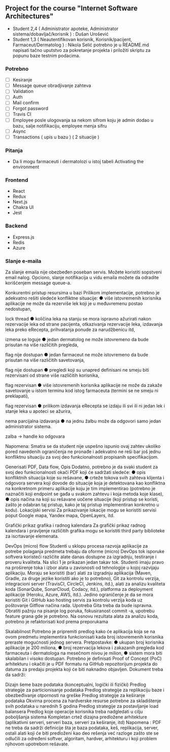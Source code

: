 ## Project for the course "Internet Software Architectures"

- Student 2,4 ( Administrator apoteke, Administrator sistema/dobavljač/korisnik ) : Dušan Urošević
- Student 1,3 ( Neautentifikovan korisnik, Korisnik/pacijent, Farmaceut/Dermatolog ) : Nikola Selić
potrebno je u README.md napisati tačno uputstvo za pokretanje projekta i priložiti skriptu za popunu baze testnim podacima.


### Potrebno
- [ ] Kesiranje
- [ ] Message queue obradjivanje zahteva
- [ ] Validation 
- [ ] Auth
- [ ] Mail confirm
- [ ] Forgot password
- [ ] Travis CI
- [ ] Employee posle ulogovanja sa nekom sifrom koju je admin dodao u bazu, salje notifikaciju, employee menja sifru
- [ ] Async
- [ ] Transactions ( upis u bazu ) ( 2 situacije )

### Pitanja
- Da li mogu farmaceuti i dermatolozi u istoj tabeli
Activating the environment
### Frontend
- React 
- Redux
- Next.js
- Chakra UI
- Jest
### Backend
- Express.js
- Redis
- Azure
### Slanje e-maila
Za slanje emaila nije obezbeđen poseban servis. Možete koristiti sopstveni email nalog. Opciono, slanje notifikacija u vidu emaila možete da odradite korišćenjem message queue-a.

Konkurentni pristup resursima u bazi
Prilikom implementacije, potrebno je adekvatno rešiti sledeće konfliktne situacije: ● više istovremenih korisnika aplikacije ne može da rezerviše lek koji je u međuvremenu postao nedostupan,

lock thread ● količina leka na stanju se mora ispravno ažurirati nakon rezervacije leka od strane pacijenta, otkazivanja rezervacije leka, izdavanja leka preko eRecepta, prihvatanja ponude za narudžbenicu itd,

izmena se loguje ● jedan dermatolog ne može istovremeno da bude prisutan na više različitih pregleda,

flag nije dostupan ● jedan farmaceut ne može istovremeno da bude prisutan na više različitih savetovanja,

flag nije dostupan ● pregledi koji su unapred definisani ne smeju biti rezervisani od strane više različitih korisnika,

flag rezervisan ● više istovremenih korisnika aplikacije ne može da zakaže savetovanje u istom terminu kod istog farmaceuta (termini se ne smeju ni preklapati),

flag rezervisan ● prilikom izdavanja eRecepta se izdaju ili svi ili ni jedan lek i stanje leka u apoteci se ažurira,

nema parcijalna izdavanja ● na jednu žalbu može da odgovori samo jedan administrator sistema.

zalba -> handle ko odgovara

Napomena: Smatra se da student nije uspešno ispunio ovaj zahtev ukoliko pored navedenih ograničenja ne pronađe i adekvatno ne reši bar još jednu konfliktnu situaciju za svoj deo funkcionalnosti propisanih specifikacijom.

 Generisati PDF, Data flow, Opis Dodatno, potrebno je da svaki student za svoj deo funkcionalnosti okači PDF koji će sadržati sledeće: ● opis konfliktnih situacija koje su rešavane, ● crteže tokova svih zahteva klijenta i odgovora servera koji dovode do situacije koja je detektovana kao konfliktna na konkretnom primeru aplikacije koju je tim implementirao (potrebno je naznačiti koji endpoint se gađa u svakom zahtevu i koja metoda koje klase), ● opis načina na koji su rešavane uočene situacije (koji pristup se koristi, zašto je odabran taj pristup, kako je taj pristup implementiran konkretno u kodu).
Lokacijski servisi
Za prikazivanje lokacije mogu se koristiti servisi poput Google mapa, Yandex mapa, OpenLayers, itd.

Grafički prikaz grafika i radnog kalendara
Za grafički prikaz radnog kalendara i pravljenje različitih grafika mogu se koristiti third party biblioteke za iscrtavanje elemenata.

DevOps (micro) flow
Studenti u sklopu procesa razvoja aplikacije za potrebe polaganja predmeta trebaju da oforme (micro) DevOps tok isporuke softvera koristeći različite alate danas dostupne za izgradnju, testiranje i proveru kvaliteta. Na slici 1 je prikazan jedan takav tok. Studenti imaju pravo na proširenje toka i izbor alata u zavisnosti od tehnologije u kojoj razvijaju aplikaciju. Moraju se koristiti (bar) alati za izgradnju aplikacija (Maven, Gradle, za druge jezike koristiti ako je to potrebno), Git za kontrolu verzija, integracioni server (TravisCI, CircleCI, Jenkins, itd.), alati za analizu kvaliteta koda (SonarQube, SonarCloud, Codacy, itd.), platforma za deployment aplikacije (Heroku, Azure, AWS, itd.). Jedino ograničenje je da se mora koristiti Git i GitHub kao hosting servis za kontrolu verzija koda uz poštovanje Gitflow načina rada. Upotreba Gita treba da bude ispravna. Obratiti pažnju na pisanje log poruka, fokusiranost commit -a, upotrebu feature grana gde je potrebno. Na osnovu rezultata alata za analizu koda, potrebno je refaktorisati kod prema preporukama

Skalabilnost
Potrebno je pripremiti predlog kako će aplikacija koja se na ovom predmetu implementira funkcionisati kada broj istovremenih korisnika preraste mogućnosti jednog servera. Pretpostavke: ● ukupan broj korisnika aplikacije je 200 miliona, ● broj rezervacija lekova i zakazanih pregleda kod farmaceuta i dermatologa na mesečnom nivou je milion, ● sistem mora biti skalabilan i visoko dostupan. Potrebno je definisati Proof of Concept (PoC) arhitekturu i okačiti je u PDF formatu na GitHub repozitorijum projekta do datuma za predaju projekta koji će biti naknadno objavljen. Dokument treba da sadrži:

Dizajn šeme baze podataka (konceptualni, logički ili fizički)
Predlog strategije za particionisanje podataka
Predlog strategije za replikaciju baze i obezbeđivanje otpornosti na greške
Predlog strategije za keširanje podataka
Okvirna procena za hardverske resurse potrebne za skladištenje svih podataka u narednih 5 godina
Predlog strategije za postavljanje load balansera
Predlog koje operacije korisnika treba nadgledati u cilju poboljšanja sistema
Kompletan crtež dizajna predložene arhitekture (aplikativni serveri, serveri baza, serveri za keširanje, itd) Napomena : PDF ne treba da sadrži definicije šta je baza podataka, keš, replikacija, server, ostali alati koji će biti predloženi kao deo rešenja već razloge zašto ste se odlučili za određeni softver, algoritam, hardver, arhitekturu i koji problem njihovom upotrebom rešavate.
